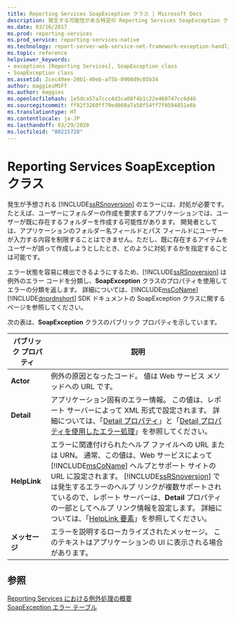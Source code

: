 ```yaml
---
title: Reporting Services SoapException クラス | Microsoft Docs
description: 発生する可能性がある特定の Reporting Services SoapException クラス エラーに対処する方法について説明します。
ms.date: 03/16/2017
ms.prod: reporting-services
ms.prod_service: reporting-services-native
ms.technology: report-server-web-service-net-framework-exception-handling
ms.topic: reference
helpviewer_keywords:
- exceptions [Reporting Services], SoapException class
- SoapException class
ms.assetid: 2cec49ee-20b1-40eb-a75b-0908d9c05b34
author: maggiesMSFT
ms.author: maggies
ms.openlocfilehash: 1e5dca57a7ccc4d3ca08f4b1c22e460747cc6d46
ms.sourcegitcommit: ff82f3260ff79ed860a7a58f54ff7f0594851e6b
ms.translationtype: HT
ms.contentlocale: ja-JP
ms.lasthandoff: 03/29/2020
ms.locfileid: "80215728"
---
```

# <a name="reporting-services-soapexception-class"></a>Reporting Services SoapException クラス
  発生が予想される [!INCLUDE[ssRSnoversion](../../../includes/ssrsnoversion-md.md)] のエラーには、対処が必要です。 たとえば、ユーザーにフォルダーの作成を要求するアプリケーションでは、ユーザーが既に存在するフォルダーを作成する可能性があります。 開発者としては、アプリケーションのフォルダー名フィールドとパス フィールドにユーザーが入力する内容を制限することはできません。ただし、既に存在するアイテムをユーザーが誤って作成しようとしたとき、どのように対処するかを指定することは可能です。  
  
 エラー状態を容易に検出できるようにするため、[!INCLUDE[ssRSnoversion](../../../includes/ssrsnoversion-md.md)] は例外のエラー コードを分類し、**SoapException** クラスのプロパティを使用してエラーの分類を返します。 詳細については、[!INCLUDE[msCoName](../../../includes/msconame-md.md)] [!INCLUDE[dnprdnshort](../../../includes/dnprdnshort-md.md)] SDK ドキュメントの SoapException クラスに関するページを参照してください。  
  
 次の表は、**SoapException** クラスのパブリック プロパティを示しています。  
  
|パブリック プロパティ|説明|  
|---------------------|-----------------|  
|**Actor**|例外の原因となったコード。 値は Web サービス メソッドへの URL です。|  
|**Detail**|アプリケーション固有のエラー情報。 この値は、レポート サーバーによって XML 形式で設定されます。 詳細については、「[Detail プロパティ](../../../reporting-services/report-server-web-service-net-framework-exception-handling/soapexception-class/detail-property.md)」と「[Detail プロパティを使用したエラー処理](../../../reporting-services/report-server-web-service-net-framework-exception-handling/best-practices/using-the-detail-property-to-handle-specific-errors.md)」を参照してください。|  
|**HelpLink**|エラーに関連付けられたヘルプ ファイルへの URL または URN。 通常、この値は、Web サービスによって [!INCLUDE[msCoName](../../../includes/msconame-md.md)] ヘルプとサポート サイトの URL に設定されます。 [!INCLUDE[ssRSnoversion](../../../includes/ssrsnoversion-md.md)] では発生するエラーのヘルプ リンクが複数サポートされているので、レポート サーバーは、**Detail** プロパティの一部としてヘルプ リンク情報を設定します。 詳細については、「[HelpLink 要素](../../../reporting-services/report-server-web-service-net-framework-exception-handling/soapexception-class/helplink-element.md)」を参照してください。|  
|**メッセージ**|エラーを説明するローカライズされたメッセージ。 このテキストはアプリケーションの UI に表示される場合があります。|  
  
## <a name="see-also"></a>参照  
 [Reporting Services における例外処理の概要](../../../reporting-services/report-server-web-service-net-framework-exception-handling/introducing-exception-handling-in-reporting-services.md)   
 [SoapException エラー テーブル](../../../reporting-services/report-server-web-service-net-framework-exception-handling/soapexception-class/soapexception-errors-table.md)  
  
  
